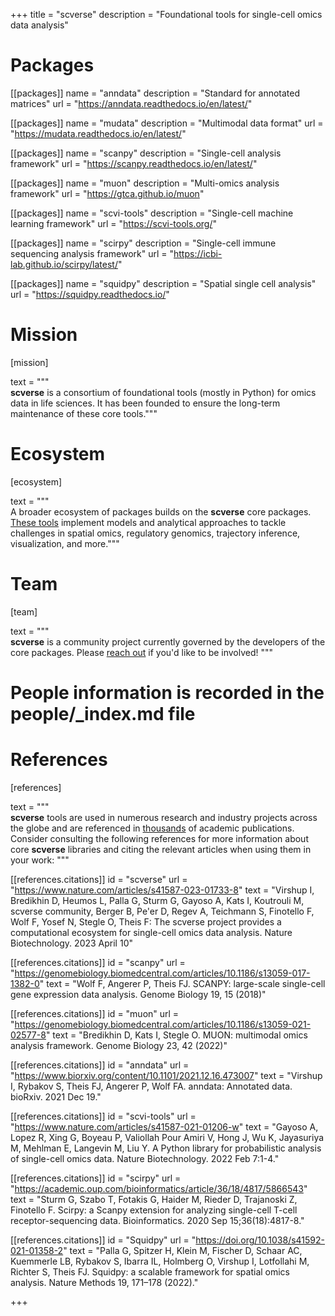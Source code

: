 +++
title = "scverse"
description = "Foundational tools for single-cell omics data analysis"

# Packages

[[packages]]
	name = "anndata"
	description = "Standard for annotated matrices"
	url = "https://anndata.readthedocs.io/en/latest/"

[[packages]]
	name = "mudata"
	description = "Multimodal data format"
	url = "https://mudata.readthedocs.io/en/latest/"

[[packages]]
	name = "scanpy"
	description = "Single-cell analysis framework"
	url = "https://scanpy.readthedocs.io/en/latest/"

[[packages]]
	name = "muon"
	description = "Multi-omics analysis framework"
	url = "https://gtca.github.io/muon"

[[packages]]
	name = "scvi-tools"
	description = "Single-cell machine learning framework"
	url = "https://scvi-tools.org/"

[[packages]]
	name = "scirpy"
	description = "Single-cell immune sequencing analysis framework"
	url = "https://icbi-lab.github.io/scirpy/latest/"

[[packages]]
	name = "squidpy"
	description = "Spatial single cell analysis"
	url = "https://squidpy.readthedocs.io/"

# Mission
[mission]

text = """\
**scverse** is a consortium of foundational tools (mostly in Python) for omics data in life sciences. It has been founded to ensure the long-term maintenance of these core tools."""

# Ecosystem
[ecosystem]

text = """\
A broader ecosystem of packages builds on the **scverse** core packages. [These tools](/packages/#ecosystem) implement models and analytical approaches to tackle challenges in spatial omics, regulatory genomics, trajectory inference, visualization, and more."""

# Team
[team]

text = """\
**scverse** is a community project currently governed by the developers of the core packages. Please [reach out](/join) if you'd like to be involved!
"""

# People information is recorded in the people/_index.md file


# References
[references]

text = """\
**scverse** tools are used in numerous research and industry projects across the globe and are referenced in [thousands](https://scholar.google.ru/scholar?cites=14568046068402025757) of academic publications. Consider consulting the following references for more information about core **scverse** libraries and citing the relevant articles when using them in your work:
"""

[[references.citations]]
	id = "scverse"
	url = "https://www.nature.com/articles/s41587-023-01733-8"
	text = "Virshup I, Bredikhin D, Heumos L, Palla G, Sturm G, Gayoso A, Kats I, Koutrouli M, scverse community, Berger B, Pe'er D, Regev A, Teichmann S, Finotello F, Wolf F, Yosef N, Stegle O, Theis F: The scverse project provides a computational ecosystem for single-cell omics data analysis. Nature Biotechnology. 2023 April 10"

[[references.citations]]
	id = "scanpy"
	url = "https://genomebiology.biomedcentral.com/articles/10.1186/s13059-017-1382-0"
	text = "Wolf F, Angerer P, Theis FJ. SCANPY: large-scale single-cell gene expression data analysis. Genome Biology 19, 15 (2018)"

[[references.citations]]
    id = "muon"
    url = "https://genomebiology.biomedcentral.com/articles/10.1186/s13059-021-02577-8"
    text = "Bredikhin D, Kats I, Stegle O. MUON: multimodal omics analysis framework. Genome Biology 23, 42 (2022)"

[[references.citations]]
    id = "anndata"
    url = "https://www.biorxiv.org/content/10.1101/2021.12.16.473007"
    text = "Virshup I, Rybakov S, Theis FJ, Angerer P, Wolf FA. anndata: Annotated data. bioRxiv. 2021 Dec 19."

[[references.citations]]
    id = "scvi-tools"
    url = "https://www.nature.com/articles/s41587-021-01206-w"
    text = "Gayoso A, Lopez R, Xing G, Boyeau P, Valiollah Pour Amiri V, Hong J, Wu K, Jayasuriya M, Mehlman E, Langevin M, Liu Y. A Python library for probabilistic analysis of single-cell omics data. Nature Biotechnology. 2022 Feb 7:1-4."

[[references.citations]]
    id = "scirpy"
    url = "https://academic.oup.com/bioinformatics/article/36/18/4817/5866543"
    text = "Sturm G, Szabo T, Fotakis G, Haider M, Rieder D, Trajanoski Z, Finotello F. Scirpy: a Scanpy extension for analyzing single-cell T-cell receptor-sequencing data. Bioinformatics. 2020 Sep 15;36(18):4817-8."

[[references.citations]]
    id = "Squidpy"
    url = "https://doi.org/10.1038/s41592-021-01358-2"
    text = "Palla G, Spitzer H, Klein M, Fischer D, Schaar AC, Kuemmerle LB, Rybakov S, Ibarra IL, Holmberg O, Virshup I, Lotfollahi M, Richter S, Theis FJ. Squidpy: a scalable framework for spatial omics analysis. Nature Methods 19, 171–178 (2022)."

+++
